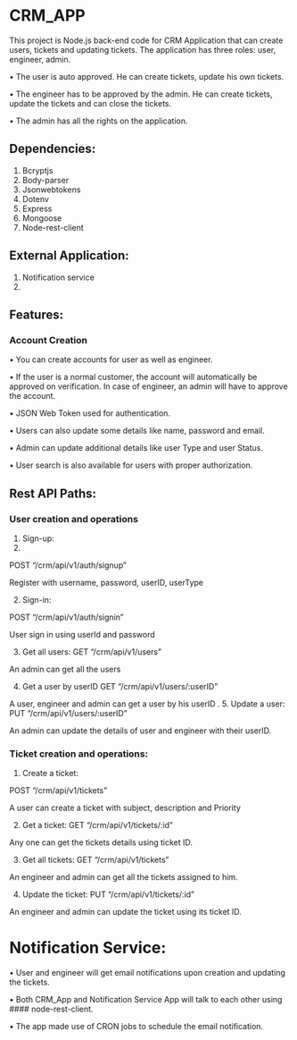 # CRM_APP

This project is Node.js back-end code for CRM Application that can create users, tickets and updating tickets. The application has three roles: user, engineer, admin.

•	The user is auto approved. He can create tickets, update his own tickets.

•	The engineer has to be approved by the admin. He can create tickets, update the tickets and can close the tickets.

•	The admin has all the rights on the application.

## Dependencies:
1.	Bcryptjs
2.	Body-parser
3.	Jsonwebtokens
4.	Dotenv
5.	Express
6.	Mongoose
7.	Node-rest-client
## External Application:

1.	Notification service
2.	
## Features:
### Account Creation

• You can create accounts for user as well as engineer.

• If the user is a normal customer, the account will automatically be approved on verification. In case of engineer, an admin will have to approve the account.

• JSON Web Token used for authentication.

• Users can also update some details like name, password and email.

• Admin can update additional details like user Type and user Status.

• User search is also available for users with proper authorization.

## Rest API Paths:

### User creation and operations

1.	Sign-up:
2.	
POST “/crm/api/v1/auth/signup”

Register with username, password, userID, userType

2.	Sign-in:

POST “/crm/api/v1/auth/signin”

User sign in using userId and password


3.	Get all users:
GET “/crm/api/v1/users”

An admin can get all the users

4.	Get a user by userID
GET “/crm/api/v1/users/:userID”

A user, engineer and admin can get a user by his userID
.
5.	Update a user:
PUT “/crm/api/v1/users/:userID”

An admin can update the details of user and engineer with their userID.

### Ticket creation and operations:
1.	Create a ticket:

POST “/crm/api/v1/tickets”

A user can create a ticket with subject, description and Priority

2.	Get a ticket:
GET “/crm/api/v1/tickets/:id”

Any one can get the tickets details using ticket ID.

3.	Get all tickets:
GET “/crm/api/v1/tickets”

An engineer and admin can get all the tickets assigned to him.

4.	Update the ticket:
PUT “/crm/api/v1/tickets/:id”

An engineer and admin can update the ticket using its ticket ID.

# Notification Service:

•	User and engineer will get email notifications upon creation and updating the tickets.

•	Both CRM_App and Notification Service App will talk to each other using #### node-rest-client.

•	The app made use of CRON jobs to schedule the email notification.
